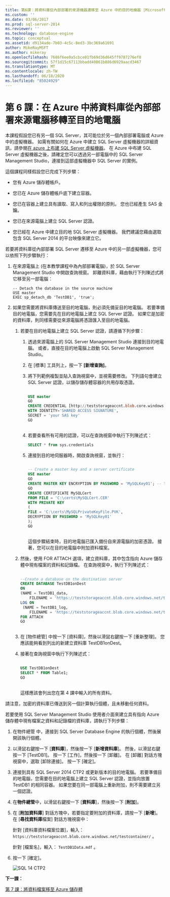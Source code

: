 ```yaml
---
title: 第6課：將資料庫從內部部署的來源機器遷移至 Azure 中的目的地機器 |Microsoft Docs
ms.custom: ''
ms.date: 03/06/2017
ms.prod: sql-server-2014
ms.reviewer: ''
ms.technology: database-engine
ms.topic: conceptual
ms.assetid: d9134ade-7b03-4c5c-8ed3-3bc369a61691
author: MikeRayMSFT
ms.author: mikeray
ms.openlocfilehash: 7686f6ee0a5cbce01fb69d36d645ff9787276ef8
ms.sourcegitcommit: 57f1d15c67113bbadd40861b886d6929aacd3467
ms.translationtype: MT
ms.contentlocale: zh-TW
ms.lasthandoff: 06/18/2020
ms.locfileid: "85024929"
---
```

# <a name="lesson-6-migrate-a-database-from-a-source-machine-on-premises-to-a-destination-machine-in-azure"></a>第 6 課：在 Azure 中將資料庫從內部部署來源電腦移轉至目的地電腦
  本課程假設您已有另一個 SQL Server，其可能位於另一個內部部署電腦或 Azure 中的虛擬機器。 如需有關如何在 Azure 中建立 SQL Server 虛擬機器的詳細資訊，請參閱[在 azure 上布建 SQL Server 虛擬機器](https://www.windowsazure.com/manage/windows/common-tasks/install-sql-server/)。 在 Azure 中布建 SQL Server 虛擬機器之後，請確定您可以透過另一部電腦中的 SQL Server Management Studio，連接到這部虛擬機器中 SQL Server 的實例。  
  
 這個課程同樣假設您已完成下列步驟：  
  
-   您有 Azure 儲存體帳戶。  
  
-   您已在 Azure 儲存體帳戶底下建立容器。  
  
-   您已在容器上建立具有讀取、寫入和列出權限的原則。 您也已經產生 SAS 金鑰。  
  
-   您已在來源電腦上建立 SQL Server 認證。  
  
-   您已經在 Azure 中建立目的地 SQL Server 虛擬機器。 我們建議您藉由選取包含 SQL Server 2014 的平台映像來建立它。  
  
 若要將資料庫從內部部署 SQL Server 遷移至 Azure 中的另一部虛擬機器，您可以依照下列步驟執行：  
  
1.  在來源電腦上 (在本教學課程中為內部部署電腦)，於 SQL Server Management Studio 中開啟查詢視窗。 卸離資料庫，藉由執行下列陳述式將它移至另一部電腦：  
  
    ```  
    -- Detach the database in the source machine   
    USE master  
    EXEC sp_detach_db 'TestDB1', 'true';  
    ```  
  
2.  如果您需要將資料庫傳送至目的地電腦，則必須先備妥目的地電腦。 若要準備目的地電腦，您需要先在目的地電腦上建立 SQL Server 認證。 如果它是加密的資料庫，則同樣需要從來源電腦將憑證匯入至目的地電腦。  
  
    1.  若要在目的地電腦上建立 SQL Server 認證，請遵循下列步驟：  
  
        1.  透過來源電腦上的 SQL Server Management Studio 連接到目的地電腦。  或者，直接在目的地電腦上啟動 SQL Server Management Studio。  
  
        2.  在 [標準] 工具列上，按一下 **[新增查詢]**。  
  
        3.  將下列範例複製並貼入查詢視窗中，並視需要修改。 下列語句會建立 SQL Server 認證，以儲存儲存體容器的共用存取憑證。  
  
            ```sql  
  
            USE master   
            GO   
            CREATE CREDENTIAL [http://teststorageaccnt.blob.core.windows.net/testcontainer]   
            WITH IDENTITY='SHARED ACCESS SIGNATURE',   
            SECRET = 'your SAS key'   
            GO  
  
            ```  
  
        4.  若要查看所有可用的認證，可以在查詢視窗中執行下列陳述式：  
  
            ```sql  
            SELECT * from sys.credentials   
            ```  
  
        5.  連接到目的地伺服器時，開啟查詢視窗，並執行：  
  
            ```sql  
  
            -- Create a master key and a server certificate   
            USE master   
            GO   
            CREATE MASTER KEY ENCRYPTION BY PASSWORD = 'MySQLKey01'; -- You may use a different password.   
            GO   
            CREATE CERTIFICATE MySQLCert   
            FROM FILE = 'C:\certs\MySQLCert.CER'   
            WITH PRIVATE KEY   
            (   
            FILE = 'C:\certs\MySQLPrivateKeyFile.PVK',   
            DECRYPTION BY PASSWORD = 'MySQLKey01'   
            );   
            GO  
  
            ```  
  
             這個步驟結束時，目的地電腦已匯入備份自來源電腦的加密憑證。 接著，您可以在目的地電腦中附加資料檔案。  
  
    2.  然後，使用 FOR ATTACH 選項，建立資料庫，其中包含指向 Azure 儲存體中現有檔案的資料和記錄檔。 在查詢視窗中，執行下列陳述式：  
  
        ```sql  
  
        --Create a database on the destination server   
        CREATE DATABASE TestDB1onDest   
        ON   
        (NAME = TestDB1_data,   
            FILENAME = 'https://teststorageaccnt.blob.core.windows.net/testcontainer/TestDB1Data.mdf' )   
        LOG ON   
         (NAME = TestDB1_log,   
            FILENAME = 'https://teststorageaccnt.blob.core.windows.net/testcontainer/TestDB1Log.ldf')   
        FOR ATTACH   
        GO  
  
        ```  
  
    3.  在 [物件總管] 中按一下 [資料庫]，然後以滑鼠右鍵按一下 [重新整理]。 您應該能夠看到列出的新建立資料庫 TestDB1onDest。  
  
    4.  接著在查詢視窗中執行下列陳述式：  
  
        ```sql  
  
        USE TestDB1onDest   
        SELECT * FROM Table1;   
        GO  
  
        ```  
  
         這樣應該會列出您在第 4 課中輸入的所有資料。  
  
 請注意，加密的資料庫已傳送到另一個計算執行個體，且未移動任何資料。  
  
 若要使用 SQL Server Management Studio 使用者介面來建立具有指向 Azure 儲存體中現有檔案之資料和記錄檔的資料庫，請執行下列步驟：  
  
1.  在物件總管  中，連接到 SQL Server Database Engine 的執行個體，然後展開該執行個體。  
  
2.  以滑鼠右鍵按一下 [**資料庫**]，然後按一下 [**新增資料庫**]。 然後，以滑鼠右鍵按一下 [TestDB1]。 按一下 [工作]，然後按一下 [卸離]。 在 [卸離] 對話方塊視窗中，選取 [卸除連接]。 按一下 [確定]。  
  
3.  連接到具有 SQL Server 2014 CTP2 或更新版本的目的地電腦。 若要準備目的地電腦，您需要在目的地電腦上建立 SQL Server 認證，並指向放置 TestDB1 的相同容器。 如果您要在同一部電腦上重新附加，則不需要建立另一個認證。  
  
4.  在**物件總管**中，以滑鼠右鍵按一下 [**資料庫**]，然後按一下 [**附加**]。  
  
5.  在 [**附加資料庫**] 對話方塊中，若要指定要附加的資料庫，請按一下 [**新增**]。 在 [**尋找資料庫**檔案] 對話方塊視窗中：  
  
     針對 [資料庫資料檔案位置]，輸入： `https://teststorageaccnt.blob.core.windows.net/testcontainer/` 。  
  
     針對 [檔案名]，輸入： `TestDB1Data.mdf` 。  
  
6.  按一下 [確定]。  
  
     ![SQL 14 CTP2](../tutorials/media/ss-was-tutlesson-6-7.gif "SQL 14 CTP2")  
  
 **下一課：**  
  
 [第 7 課：將資料檔案移至 Azure 儲存體](../relational-databases/lesson-6-generate-activity-and-backup-log-using-file-snapshot-backup.md)  
  
